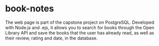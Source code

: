 # book-notes
The web page is part of the capstone project on PostgreSQL. Developed with Node.js and .ejs, it allows you to search for books through the Open Library API and save the books that the user has already read, as well as their review, rating and date, in the database.
